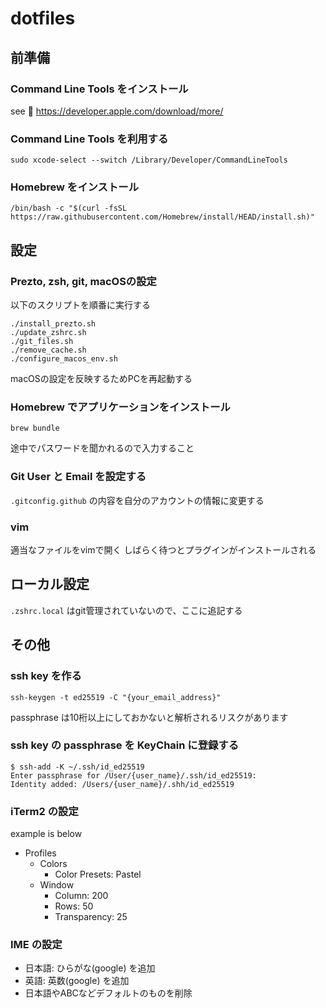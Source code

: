 # dotfiles

## 前準備

### Command Line Tools をインストール

see :eyes: https://developer.apple.com/download/more/

### Command Line Tools を利用する

```
sudo xcode-select --switch /Library/Developer/CommandLineTools
```

### Homebrew をインストール

```
/bin/bash -c "$(curl -fsSL https://raw.githubusercontent.com/Homebrew/install/HEAD/install.sh)"
```

## 設定

### Prezto, zsh, git, macOSの設定

以下のスクリプトを順番に実行する

```
./install_prezto.sh
./update_zshrc.sh
./git_files.sh
./remove_cache.sh
./configure_macos_env.sh
```

macOSの設定を反映するためPCを再起動する

### Homebrew でアプリケーションをインストール

```
brew bundle
```

途中でパスワードを聞かれるので入力すること

### Git User と Email を設定する

`.gitconfig.github` の内容を自分のアカウントの情報に変更する

### vim

適当なファイルをvimで開く
しばらく待つとプラグインがインストールされる

## ローカル設定

`.zshrc.local` はgit管理されていないので、ここに追記する

## その他

### ssh key を作る

```
ssh-keygen -t ed25519 -C "{your_email_address}"
```

passphrase は10桁以上にしておかないと解析されるリスクがあります

### ssh key の passphrase を KeyChain に登録する

```
$ ssh-add -K ~/.ssh/id_ed25519
Enter passphrase for /User/{user_name}/.ssh/id_ed25519:
Identity added: /Users/{user_name}/.shh/id_ed25519
```

### iTerm2 の設定

example is below

- Profiles
  - Colors
    - Color Presets: Pastel
  - Window
    - Column: 200
    - Rows: 50
    - Transparency: 25

### IME の設定

- 日本語: ひらがな(google) を追加
- 英語: 英数(google) を追加
- 日本語やABCなどデフォルトのものを削除


